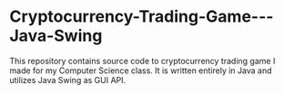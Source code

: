 # Cryptocurrency-Trading-Game---Java-Swing

This repository contains source code to cryptocurrency trading game I made for my Computer Science class. It is written entirely in Java and utilizes
Java Swing as GUI API.
